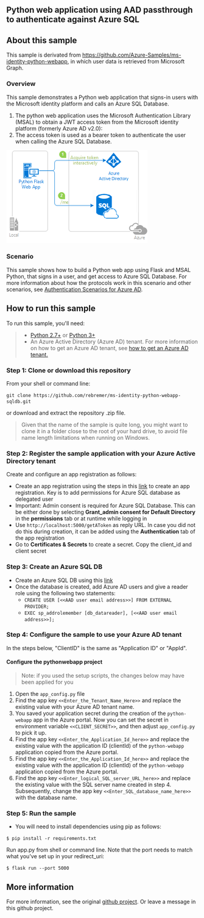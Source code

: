 ## Python web application using AAD passthrough to authenticate against Azure SQL

## About this sample

This sample is derivated from https://github.com/Azure-Samples/ms-identity-python-webapp, in which user data is retrieved from Microsoft Graph.

### Overview

This sample demonstrates a Python web application that signs-in users with the Microsoft identity platform and calls an Azure SQL Database.

1. The python web application uses the Microsoft Authentication Library (MSAL) to obtain a JWT access token from the Microsoft identity platform (formerly Azure AD v2.0):
2. The access token is used as a bearer token to authenticate the user when calling the Azure SQL Database.

![Overview](./ReadmeFiles/topology.png)

### Scenario

This sample shows how to build a Python web app using Flask and MSAL Python,
that signs in a user, and get access to Azure SQL Database.
For more information about how the protocols work in this scenario and other scenarios,
see [Authentication Scenarios for Azure AD](https://docs.microsoft.com/en-us/azure/active-directory/develop/active-directory-authentication-scenarios).

## How to run this sample

To run this sample, you'll need:

> - [Python 2.7+](https://www.python.org/downloads/release/python-2713/) or [Python 3+](https://www.python.org/downloads/release/python-364/)
> - An Azure Active Directory (Azure AD) tenant. For more information on how to get an Azure AD tenant, see [how to get an Azure AD tenant.](https://docs.microsoft.com/azure/active-directory/develop/quickstart-create-new-tenant)


### Step 1:  Clone or download this repository

From your shell or command line:

```Shell
git clone https://github.com/rebremer/ms-identity-python-webapp-sqldb.git
```

or download and extract the repository .zip file.

> Given that the name of the sample is quite long, you might want to clone it in a folder close to the root of your hard drive, to avoid file name length limitations when running on Windows.

### Step 2:  Register the sample application with your Azure Active Directory tenant

Create and configure an app registration as follows:

- Create an app registration using the steps in this [link](https://docs.microsoft.com/en-us/azure/azure-sql/database/active-directory-interactive-connect-azure-sql-db#register-your-app-and-set-permissions) to create an app registration. Key is to add permissions for Azure SQL database as delegated user
- Important: Admin consent is required for Azure SQL Database. This can be either done by selecting **Grant_admin consent for Default Directory** in the **permissions** tab or at runtime while logging in
- Use `http://localhost:5000/getAToken` as reply URL. In case you did not do this during creation, it can be added using the **Authentication** tab of the app registration
- Go to **Certificates & Secrets** to create a secret. Copy the client_id and client secret

### Step 3:  Create an Azure SQL DB

- Create an Azure SQL DB using this [link](https://docs.microsoft.com/en-us/azure/azure-sql/database/single-database-create-quickstart?tabs=azure-portal#create-a-single-database)
- Once the database is created, add Azure AD users and give a reader role using the following two statements:
  - `CREATE USER [<<AAD user email address>>] FROM EXTERNAL PROVIDER; `                      
  - `EXEC sp_addrolemember [db_datareader], [<<AAD user email address>>]; `

### Step 4:  Configure the sample to use your Azure AD tenant

In the steps below, "ClientID" is the same as "Application ID" or "AppId".

#### Configure the pythonwebapp project

> Note: if you used the setup scripts, the changes below may have been applied for you

1. Open the `app_config.py` file
2. Find the app key `<<Enter_the_Tenant_Name_Here>>` and replace the existing value with your Azure AD tenant name.
3. You saved your application secret during the creation of the `python-webapp` app in the Azure portal.
   Now you can set the secret in environment variable `<<CLIENT_SECRET>>`,
   and then adjust `app_config.py` to pick it up.
4. Find the app key `<<Enter_the_Application_Id_here>>` and replace the existing value with the application ID (clientId) of the `python-webapp` application copied from the Azure portal.
5. Find the app key `<<Enter_the_Application_Id_here>>` and replace the existing value with the application ID (clientId) of the `python-webapp` application copied from the Azure portal.
6. Find the app key `<<Enter_logical_SQL_server_URL_here>>` and replace the existing value with the SQL server name created in step 4. Subsequently, change the app key `<<Enter_SQL_database_name_here>>` with the database name.

### Step 5: Run the sample

- You will need to install dependencies using pip as follows:
```Shell
$ pip install -r requirements.txt
```

Run app.py from shell or command line. Note that the port needs to match what you've set up in your redirect_uri:
```Shell
$ flask run --port 5000
```

## More information

For more information, see the original [github project](https://github.com/Azure-Samples/ms-identity-python-webapp). Or leave a message in this github project.